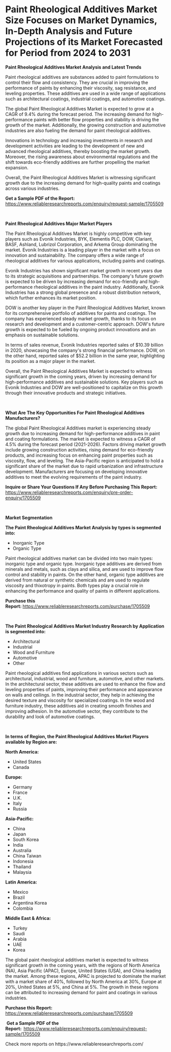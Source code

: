 <p><h1>Paint Rheological Additives Market Size Focuses on Market Dynamics, In-Depth Analysis and Future Projections of its Market Forecasted for Period from 2024 to 2031</h1></p><p><strong>Paint Rheological Additives Market Analysis and Latest Trends</strong></p>
<p><p>Paint rheological additives are substances added to paint formulations to control their flow and consistency. They are crucial in improving the performance of paints by enhancing their viscosity, sag resistance, and leveling properties. These additives are used in a wide range of applications such as architectural coatings, industrial coatings, and automotive coatings.</p><p>The global Paint Rheological Additives Market is expected to grow at a CAGR of 9.4% during the forecast period. The increasing demand for high-performance paints with better flow properties and stability is driving the growth of the market. Additionally, the growing construction and automotive industries are also fueling the demand for paint rheological additives.</p><p>Innovations in technology and increasing investments in research and development activities are leading to the development of new and advanced rheological additives, thereby boosting the market growth. Moreover, the rising awareness about environmental regulations and the shift towards eco-friendly additives are further propelling the market expansion.</p><p>Overall, the Paint Rheological Additives Market is witnessing significant growth due to the increasing demand for high-quality paints and coatings across various industries.</p></p>
<p><strong>Get a Sample PDF of the Report:&nbsp;</strong> <a href="https://www.reliableresearchreports.com/enquiry/request-sample/1705509">https://www.reliableresearchreports.com/enquiry/request-sample/1705509</a></p>
<p>&nbsp;</p>
<p><strong>Paint Rheological Additives Major Market Players</strong></p>
<p><p>The Paint Rheological Additives Market is highly competitive with key players such as Evonik Industries, BYK, Elementis PLC, DOW, Clariant, BASF, Ashland, Lubrizol Corporation, and Arkema Group dominating the market. Evonik Industries is a leading player in the market with a focus on innovation and sustainability. The company offers a wide range of rheological additives for various applications, including paints and coatings.</p><p>Evonik Industries has shown significant market growth in recent years due to its strategic acquisitions and partnerships. The company's future growth is expected to be driven by increasing demand for eco-friendly and high-performance rheological additives in the paint industry. Additionally, Evonik Industries has a strong global presence and a robust distribution network, which further enhances its market position.</p><p>DOW is another key player in the Paint Rheological Additives Market, known for its comprehensive portfolio of additives for paints and coatings. The company has experienced steady market growth, thanks to its focus on research and development and a customer-centric approach. DOW's future growth is expected to be fueled by ongoing product innovations and an emphasis on sustainable solutions.</p><p>In terms of sales revenue, Evonik Industries reported sales of $10.39 billion in 2020, showcasing the company's strong financial performance. DOW, on the other hand, reported sales of $52.2 billion in the same year, highlighting its position as a major player in the market.</p><p>Overall, the Paint Rheological Additives Market is expected to witness significant growth in the coming years, driven by increasing demand for high-performance additives and sustainable solutions. Key players such as Evonik Industries and DOW are well-positioned to capitalize on this growth through their innovative products and strategic initiatives.</p></p>
<p>&nbsp;</p>
<p><strong>What Are The Key Opportunities For Paint Rheological Additives Manufacturers?</strong></p>
<p><p>The global Paint Rheological Additives market is experiencing steady growth due to increasing demand for high-performance additives in paint and coating formulations. The market is expected to witness a CAGR of 4.5% during the forecast period (2021-2026). Factors driving market growth include growing construction activities, rising demand for eco-friendly products, and increasing focus on enhancing paint properties such as viscosity, flow, and leveling. The Asia-Pacific region is anticipated to hold a significant share of the market due to rapid urbanization and infrastructure development. Manufacturers are focusing on developing innovative additives to meet the evolving requirements of the paint industry.</p></p>
<p><strong>Inquire or Share Your Questions If Any Before Purchasing This Report:</strong> <a href="https://www.reliableresearchreports.com/enquiry/pre-order-enquiry/1705509">https://www.reliableresearchreports.com/enquiry/pre-order-enquiry/1705509</a></p>
<p>&nbsp;</p>
<p><strong>Market Segmentation</strong></p>
<p><strong>The Paint Rheological Additives Market Analysis by types is segmented into:</strong></p>
<p><ul><li>Inorganic Type</li><li>Organic Type</li></ul></p>
<p><p>Paint rheological additives market can be divided into two main types: inorganic type and organic type. Inorganic type additives are derived from minerals and metals, such as clays and silica, and are used to improve flow control and stability in paints. On the other hand, organic type additives are derived from natural or synthetic chemicals and are used to regulate viscosity and thixotropy in paints. Both types play a crucial role in enhancing the performance and quality of paints in different applications.</p></p>
<p><strong>Purchase this Report:&nbsp;</strong><a href="https://www.reliableresearchreports.com/purchase/1705509">https://www.reliableresearchreports.com/purchase/1705509</a></p>
<p>&nbsp;</p>
<p><strong>The Paint Rheological Additives Market Industry Research by Application is segmented into:</strong></p>
<p><ul><li>Architectural</li><li>Industrial</li><li>Wood and Furniture</li><li>Automotive</li><li>Other</li></ul></p>
<p><p>Paint rheological additives find applications in various sectors such as architectural, industrial, wood and furniture, automotive, and other markets. In the architectural sector, these additives are used to enhance the flow and leveling properties of paints, improving their performance and appearance on walls and ceilings. In the industrial sector, they help in achieving the desired texture and viscosity for specialized coatings. In the wood and furniture industry, these additives aid in creating smooth finishes and improving adhesion. In the automotive sector, they contribute to the durability and look of automotive coatings.</p></p>
<p>&nbsp;</p>
<p><strong>In terms of Region, the Paint Rheological Additives Market Players available by Region are:</strong></p>
<p>
    <p> <strong> North America: </strong>
        <ul>
            <li>United States</li>
            <li>Canada</li>
        </ul>
        </p> 
    <p> <strong> Europe: </strong>
        <ul>
            <li>Germany</li>
            <li>France</li>
            <li>U.K.</li>
            <li>Italy</li>
            <li>Russia</li>
        </ul>
        </p> 
    <p> <strong> Asia-Pacific: </strong>
        <ul>
            <li>China</li>
            <li>Japan</li>
            <li>South Korea</li>
            <li>India</li>
            <li>Australia</li>
            <li>China Taiwan</li>
            <li>Indonesia</li>
            <li>Thailand</li>
            <li>Malaysia</li>
        </ul>
        </p> 
    <p> <strong> Latin America: </strong>
        <ul>
            <li>Mexico</li>
            <li>Brazil</li>
            <li>Argentina Korea</li>
            <li>Colombia</li>
        </ul>
        </p> 
    <p> <strong> Middle East & Africa: </strong>
        <ul>
            <li>Turkey</li>
            <li>Saudi</li>
            <li>Arabia</li>
            <li>UAE</li>
            <li>Korea</li>
        </ul>
    </p>
    </p>
<p><p>The global paint rheological additives market is expected to witness significant growth in the coming years, with the regions of North America (NA), Asia Pacific (APAC), Europe, United States (USA), and China leading the market. Among these regions, APAC is projected to dominate the market with a market share of 40%, followed by North America at 30%, Europe at 20%, United States at 5%, and China at 5%. The growth in these regions can be attributed to increasing demand for paint and coatings in various industries.</p></p>
<p><strong>Purchase this Report: </strong><a href="https://www.reliableresearchreports.com/purchase/1705509">https://www.reliableresearchreports.com/purchase/1705509</a></p>
<p>&nbsp;<strong>Get a Sample PDF of the Report:&nbsp;&nbsp;</strong><a href="https://www.reliableresearchreports.com/enquiry/request-sample/1705509">https://www.reliableresearchreports.com/enquiry/request-sample/1705509</a></p>
<p><strong></strong></p>
<p>Check more reports on https://www.reliableresearchreports.com/</p>